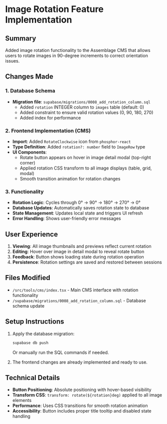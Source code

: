 # Image Rotation Feature Implementation

## Summary
Added image rotation functionality to the Assemblage CMS that allows users to rotate images in 90-degree increments to correct orientation issues.

## Changes Made

### 1. Database Schema
- **Migration file**: `supabase/migrations/0008_add_rotation_column.sql`
  - Added `rotation` INTEGER column to `images` table (default: 0)  
  - Added constraint to ensure valid rotation values (0, 90, 180, 270)
  - Added index for performance

### 2. Frontend Implementation (CMS)
- **Import**: Added `RotateClockwise` icon from `phosphor-react`
- **Type Definition**: Added `rotation?: number` field to `ImageRow` type
- **UI Components**:
  - Rotate button appears on hover in image detail modal (top-right corner)
  - Applied rotation CSS transform to all image displays (table, grid, modal)
  - Smooth transition animation for rotation changes

### 3. Functionality
- **Rotation Logic**: Cycles through 0° → 90° → 180° → 270° → 0°
- **Database Updates**: Automatically saves rotation state to database
- **State Management**: Updates local state and triggers UI refresh
- **Error Handling**: Shows user-friendly error messages

## User Experience
1. **Viewing**: All image thumbnails and previews reflect current rotation
2. **Editing**: Hover over image in detail modal to reveal rotate button
3. **Feedback**: Button shows loading state during rotation operation
4. **Persistence**: Rotation settings are saved and restored between sessions

## Files Modified
- `/src/tools/cms/index.tsx` - Main CMS interface with rotation functionality
- `/supabase/migrations/0008_add_rotation_column.sql` - Database schema update

## Setup Instructions
1. Apply the database migration:
   ```bash
   supabase db push
   ```
   Or manually run the SQL commands if needed.

2. The frontend changes are already implemented and ready to use.

## Technical Details
- **Button Positioning**: Absolute positioning with hover-based visibility
- **Transform CSS**: `transform: rotate(${rotation}deg)` applied to all image elements  
- **Performance**: Uses CSS transitions for smooth rotation animation
- **Accessibility**: Button includes proper title tooltip and disabled state handling
